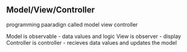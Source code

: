 ## Model/View/Controller

programming paaradign called model view controller

Model is observable - data values and logic
View is observer - display
Controller is controller - recieves data values and updates the model


